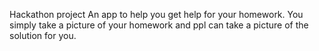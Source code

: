 Hackathon project
An app to help you get help for your homework. You simply take a picture of your homework and ppl can take a picture of the solution for you.

